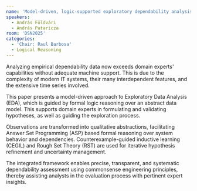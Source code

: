 ```yaml
---
name: 'Model-driven, logic-supported exploratory dependability analysis'
speakers:
  - András Földvári
  - András Pataricza
room: 'DSN2025'
categories:
  - 'Chair: Raul Barbosa'
  - Logical Reasoning
---
```


Analyzing empirical dependability data now exceeds domain
experts' capabilities without adequate machine support.
This is due to the complexity of modern IT systems, their
many interdependent features, and the extensive time series
involved.

This paper presents a model-driven approach to Exploratory
Data Analysis (EDA), which is guided by formal logic
reasoning over an abstract data model. This supports domain
experts in formulating and validating hypotheses, as well
as guiding the exploration process.

Observations are transformed into qualitative abstractions,
facilitating Answer Set Programming (ASP) based formal
reasoning over system behavior and dependencies.
Counterexample-guided inductive learning (CEGIL) and Rough
Set Theory (RST) are used for iterative hypothesis
refinement and uncertainty management.

The integrated framework enables precise, transparent, and
systematic dependability assessment using commonsense
engineering principles, thereby assisting analysts in the
evaluation process with pertinent expert insights.
